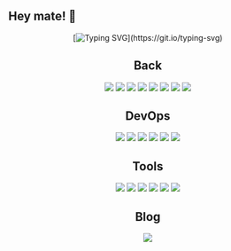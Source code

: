 ## Hey mate! 👋

<div align="center">
  

  [![Typing SVG](https://readme-typing-svg.demolab.com/?lines=호주쉐프에서+백엔드+개발자로;)](https://git.io/typing-svg)

  <div style="text-align: center;">
    <h2>Back</h2>
    <img src="https://img.shields.io/badge/kotlin-7F52FF.svg?style=for-the-badge&logo=kotlin&logoColor=F18E33" />
    <img src="https://img.shields.io/badge/Java-007396.svg?style=for-the-badge&logo=java&logoColor=white" />
    <img src="https://img.shields.io/badge/Spring%20Boot-6DB33F.svg?style=for-the-badge&logo=spring-boot&logoColor=white" />
    <img src="https://img.shields.io/badge/Hibernate-59666C.svg?style=for-the-badge&logo=hibernate&logoColor=white" />
    <img src="https://img.shields.io/badge/Redis-DC382D.svg?style=for-the-badge&logo=redis&logoColor=white" />
    <img src="https://img.shields.io/badge/Gradle-02303A.svg?style=for-the-badge&logo=gradle&logoColor=white" />
    <img src="https://img.shields.io/badge/JUnit5-25A162.svg?style=for-the-badge&logo=junit5&logoColor=white" />
    <img src="https://img.shields.io/badge/Spring%20Data%20Redis-6DB33F.svg?style=for-the-badge&logo=spring&logoColor=white" />
  </div>

  <div style="text-align: center; margin-top: 20px;">
    <h2>DevOps</h2>
    <img src="https://img.shields.io/badge/AWS-232F3E.svg?style=for-the-badge&logo=amazon-aws&logoColor=white" />
    <img src="https://img.shields.io/badge/Azure-0078D4.svg?style=for-the-badge&logo=microsoft-azure&logoColor=white" />
    <img src="https://img.shields.io/badge/Naver%20Cloud%20Platform-03C75A.svg?style=for-the-badge&logo=naver&logoColor=white" />
    <img src="https://img.shields.io/badge/MySQL-4479A1.svg?style=for-the-badge&logo=mysql&logoColor=white" />
    <img src="https://img.shields.io/badge/PostgreSQL-4169E1.svg?style=for-the-badge&logo=postgresql&logoColor=white" />
    <img src="https://img.shields.io/badge/MongoDB-47A248.svg?style=for-the-badge&logo=mongodb&logoColor=white" />
  </div>

  <div style="text-align: center; margin-top: 20px;">
    <h2>Tools</h2>
    <img src="https://img.shields.io/badge/Slack-4A154B.svg?style=for-the-badge&logo=slack&logoColor=white" />
    <img src="https://img.shields.io/badge/IntelliJ%20IDEA-000000.svg?style=for-the-badge&logo=intellij-idea&logoColor=white" />
    <img src="https://img.shields.io/badge/Figma-F24E1E.svg?style=for-the-badge&logo=figma&logoColor=white" />
    <img src="https://img.shields.io/badge/GitHub-181717.svg?style=for-the-badge&logo=github&logoColor=white" />
    <img src="https://img.shields.io/badge/Jira-0052CC.svg?style=for-the-badge&logo=jira&logoColor=white" />
    <img src="https://img.shields.io/badge/Bitbucket-0052CC.svg?style=for-the-badge&logo=bitbucket&logoColor=white" />
  </div>

  <div style="text-align: center; margin-top: 20px;">
    <h2>Blog</h2>
    <a href="https://velog.io/@wnsqud70">
      <img src="https://velog-readme-stats.vercel.app/api/list?name=wnsqud70" />
    </a>
  </div>
</div>
